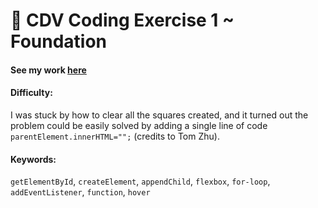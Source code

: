 # 👾 CDV Coding Exercise 1 ~ Foundation

#### See my work [here](https://zoexiao0516.github.io/cdv-student/coding-exercises/coding-foundation/index.html)

#### Difficulty:
I was stuck by how to clear all the squares created, and it turned out the problem could be easily solved by adding a single line of code `parentElement.innerHTML="";` (credits to Tom Zhu).

#### Keywords:
`getElementById`, `createElement`, `appendChild`, `flexbox`, `for-loop`, `addEventListener`, `function`, `hover`
